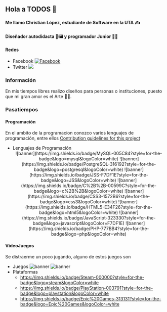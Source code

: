 ## Hola a TODOS 👋
#### Me llamo Christian López, estudiante de Software en la UTA ✍️
#### Diseñador autodidacta 🎨🖼️ y programador Junior 🧑‍💻
#### Redes
- Facebook <a href="https://www.facebook.com/gatito123456789"><img src="https://img.shields.io/badge/Facebook-1877F2?style=for-the-badge&logo=facebook&logoColor=white" alt="Facebook"/></a>
- Twitter <a href="https://twitter.com/LpRistian"><img src="https://img.shields.io/badge/Twitter-1DA1F2?style=for-the-badge&logo=twitter&logoColor=white"/></a>
### Información
En mis tiempos libres realizo diseños para personas o instituciones, puesto que mi gran amor es el Arte 🧑‍🎨.
### Pasatiempos
#### Programación
En el ambito de la programacion conozco varios lenguajes de programación, entre ellos
[Contribution guidelines for this project](docs/CONTRIBUTING.md)
   - Lenguajes de Programación
      <center>
      ![banner](https://img.shields.io/badge/MySQL-005C84?style=for-the-badge&logo=mysql&logoColor=white)
      ![banner](https://img.shields.io/badge/PostgreSQL-316192?style=for-the-badge&logo=postgresql&logoColor=white)
      ![banner](https://img.shields.io/badge/JSS-F7DF1E?style=for-the-badge&logo=JSS&logoColor=white)
      ![banner](https://img.shields.io/badge/C%2B%2B-00599C?style=for-the-badge&logo=c%2B%2B&logoColor=white)
      ![banner](https://img.shields.io/badge/CSS3-1572B6?style=for-the-badge&logo=css3&logoColor=white)
      ![banner](https://img.shields.io/badge/HTML5-E34F26?style=for-the-badge&logo=html5&logoColor=white)
      ![banner](https://img.shields.io/badge/JavaScript-323330?style=for-the-badge&logo=javascript&logoColor=F7DF1E)
      ![banner](https://img.shields.io/badge/PHP-777BB4?style=for-the-badge&logo=php&logoColor=white)
      </center>
   
   
#### VideoJuegos
Se distraerme un poco jugando, alguno de estos juegos son
   - Juegos
      ![banner](https://img.shields.io/badge/Counter_Strike-000000?style=for-the-badge&logo=counter-strike&logoColor=white)
      ![banner](https://img.shields.io/badge/Valorant-fa4454?style=for-the-badge&logo=valorant&logoColor=white)
   - Plataformas
      - https://img.shields.io/badge/Steam-000000?style=for-the-badge&logo=steam&logoColor=white
      - https://img.shields.io/badge/PlayStation-003791?style=for-the-badge&logo=playstation&logoColor=white
      - https://img.shields.io/badge/Epic%20Games-313131?style=for-the-badge&logo=Epic%20Games&logoColor=white
   
<!--
**ChrisitanLP/ChrisitanLP** is a ✨ _special_ ✨ repository because its `README.md` (this file) appears on your GitHub profile.

Here are some ideas to get you started:

- 🔭 I’m currently working on ...
- 🌱 I’m currently learning ...
- 👯 I’m looking to collaborate on ...
- 🤔 I’m looking for help with ...
- 💬 Ask me about ...
- 📫 How to reach me: ...
- 😄 Pronouns: ...
- ⚡ Fun fact: ...
-->

